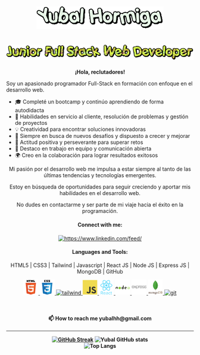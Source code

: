 # <h4 align="center" > ![](./text.gif)<h4> 
# <h4 align="center" >![](./text1.gif)<h4> 
<p align="center">
  <b>¡Hola, reclutadores!</b>
</p>

Soy un apasionado programador Full-Stack en formación con enfoque en el desarrollo web.

- 🎓 Completé un bootcamp y continúo aprendiendo de forma autodidacta
- 🌟 Habilidades en servicio al cliente, resolución de problemas y gestión de proyectos
- 💡 Creatividad para encontrar soluciones innovadoras
- 🚀 Siempre en busca de nuevos desafíos y dispuesto a crecer y mejorar
- 💪 Actitud positiva y perseverante para superar retos
- 🤝 Destaco en trabajo en equipo y comunicación abierta
- 🌍 Creo en la colaboración para lograr resultados exitosos

<p align="center">
  Mi pasión por el desarrollo web me impulsa a estar siempre al tanto de las últimas tendencias y tecnologías emergentes.
</p>

<p align="center">
  Estoy en búsqueda de oportunidades para seguir creciendo y aportar mis habilidades en el desarrollo web.
</p>

<p align="center">
  No dudes en contactarme y ser parte de mi viaje hacia el éxito en la programación.
</p>




<h4 align="center">Connect with me:</h4>
<p align="center">
<a href="https://www.linkedin.com/in/yubal-hormiga/" target="blank"><img align="center" src="https://raw.githubusercontent.com/rahuldkjain/github-profile-readme-generator/master/src/images/icons/Social/linked-in-alt.svg" alt="https://www.linkedin.com/feed/" height="30" width="40" /></a>



<h4 align="center">Languages and Tools:</h4>
<p align="center">HTML5 | CSS3 | Tailwind | Javascript | React JS | Node JS | Express JS | MongoDB | GitHub <p>
<p align="center"> <a href="https://www.w3.org/html/" target="_blank" rel="noreferrer"> <img src="https://raw.githubusercontent.com/devicons/devicon/master/icons/html5/html5-original-wordmark.svg" alt="html5" width="40" height="40"/> </a> <a href="https://www.w3schools.com/css/" target="_blank" rel="noreferrer"> <img src="https://raw.githubusercontent.com/devicons/devicon/master/icons/css3/css3-original-wordmark.svg" alt="css3" width="40" height="40"/> </a> <a href="https://tailwindcss.com/" target="_blank" rel="noreferrer"> <img src="https://www.vectorlogo.zone/logos/tailwindcss/tailwindcss-icon.svg" alt="tailwind" width="40" height="40"/> </a> <a href="https://developer.mozilla.org/en-US/docs/Web/JavaScript" target="_blank" rel="noreferrer"> <img src="https://raw.githubusercontent.com/devicons/devicon/master/icons/javascript/javascript-original.svg" alt="javascript" width="40" height="40"/> </a>  <a href="https://reactjs.org/" target="_blank" rel="noreferrer"> <img src="https://raw.githubusercontent.com/devicons/devicon/master/icons/react/react-original-wordmark.svg" alt="react" width="40" height="40"/> </a> <a href="https://nodejs.org" target="_blank" rel="noreferrer"> <img src="https://raw.githubusercontent.com/devicons/devicon/master/icons/nodejs/nodejs-original-wordmark.svg" alt="nodejs" width="40" height="40"/> </a>   <a href="https://expressjs.com" target="_blank" rel="noreferrer"> <img src="https://raw.githubusercontent.com/devicons/devicon/master/icons/express/express-original-wordmark.svg" alt="express" width="40" height="40"/> </a><a href="https://www.mongodb.com/" target="_blank" rel="noreferrer"> <img src="https://raw.githubusercontent.com/devicons/devicon/master/icons/mongodb/mongodb-original-wordmark.svg" alt="mongodb" width="40" height="40"/> </a> <a href="https://git-scm.com/" target="_blank" rel="noreferrer"> <img src="https://www.vectorlogo.zone/logos/git-scm/git-scm-icon.svg" alt="git" width="40" height="40"/> </a></p><br>

  


<h4 align="center">📫 How to reach me yubalhh@gmail.com<h4>

***

<div align="center">
  <a href="https://streak-stats.demolab.com?user=yubalhormiga&theme=synthwave&locale=es&date_format=j%20M%5B%20Y%5D"><img src="https://streak-stats.demolab.com?user=yubalhormiga&theme=synthwave&locale=es&date_format=j%20M%5B%20Y%5D" alt="GitHub Streak"></a>
    <img src="https://github-readme-stats.vercel.app/api?username=yubalhormiga&show_icons=true&theme=radical" alt="Yubal GitHub stats">
</div>

<div align="center">

</div>
<div align="center">
  <img src="https://github-readme-stats.vercel.app/api/top-langs/?username=yubalhormiga&layout=compact" alt="Top Langs">
</div>





